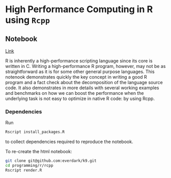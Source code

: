 # High Performance Computing in R using `Rcpp`

## Notebook

[Link](https://everdark.github.io/k9/notebooks/eng/programming/r/rcpp/rcpp.nb.html)

R is inherently a high-performance scripting language since its core is written in C.
Writing a high-performance R program,
however,
may not be as straightforward as it is for some other general purpose languages.
This notenook demonstrates quickly the key concept in writing a good R program and a fact check about the decomposition of the language source code.
It also demonstrates in more details with several working examples and benchmarks on how we can boost the performance when the underlying task is not easy to optimize in native R code:
by using Rcpp.

### Dependencies

Run

```sh
Rscript install_packages.R
```

to collect dependencies required to reproduce the notebook.

To re-create the html notebook:

```sh
git clone git@github.com:everdark/k9.git
cd programming/r/rcpp
Rscript render.R
```
